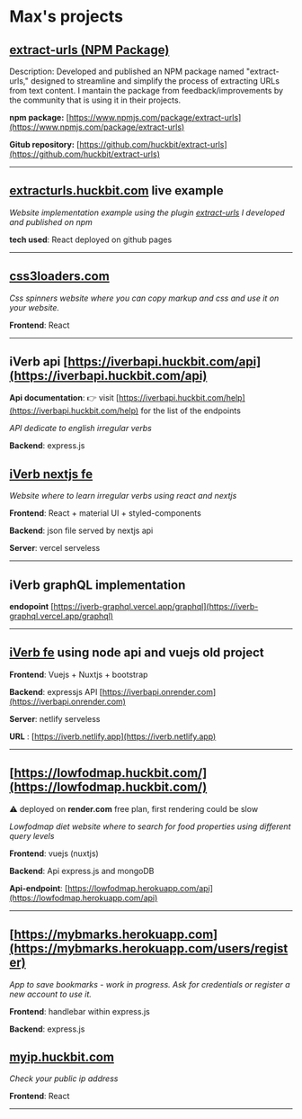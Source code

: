 # Max's projects

## [extract-urls (NPM Package)](https://www.npmjs.com/package/extract-urls) 

Description: Developed and published an NPM package named "extract-urls," designed to streamline and simplify the process of extracting URLs from text content. 
I mantain the package from feedback/improvements by the community that is using it in their projects. 

**npm package:** [https://www.npmjs.com/package/extract-urls](https://www.npmjs.com/package/extract-urls) 

**Gitub repository:** [https://github.com/huckbit/extract-urls](https://github.com/huckbit/extract-urls)

---

## [extracturls.huckbit.com](https://extracturls.huckbit.com/) live example

_Website implementation example using the plugin [extract-urls](https://www.npmjs.com/package/extract-urls) I developed and published on npm_

**tech used**: React deployed on github pages

---

## [css3loaders.com](https://css3loaders.com/)

_Css spinners website where you can copy markup and css and use it on your website._

**Frontend**: React

---

## iVerb api [https://iverbapi.huckbit.com/api](https://iverbapi.huckbit.com/api) 

**Api documentation**: 👉 visit [https://iverbapi.huckbit.com/help](https://iverbapi.huckbit.com/help) for the list of the endpoints

_API dedicate to english irregular verbs_

**Backend**: express.js


## [iVerb nextjs fe](https://iverb.huckbit.com/)

_Website where to learn irregular verbs using react and nextjs_

**Frontend**: React + material UI + styled-components

**Backend**: json file served by nextjs api

**Server**: vercel serveless

---

## iVerb graphQL implementation

**endopoint** [https://iverb-graphql.vercel.app/graphql](https://iverb-graphql.vercel.app/graphql)

---

## [iVerb fe](https://iverb.netlify.app) using node api and vuejs old project

**Frontend**: Vuejs + Nuxtjs + bootstrap

**Backend**: expressjs API [https://iverbapi.onrender.com](https://iverbapi.onrender.com) 

**Server**: netlify serveless

**URL** : [https://iverb.netlify.app](https://iverb.netlify.app)

---

## [https://lowfodmap.huckbit.com/](https://lowfodmap.huckbit.com/)

:warning: deployed on **render.com** free plan, first rendering could be slow

_Lowfodmap diet website where to search for food properties using different query levels_

**Frontend**: vuejs (nuxtjs)

**Backend**: Api express.js and mongoDB

**Api-endpoint**: [https://lowfodmap.herokuapp.com/api](https://lowfodmap.herokuapp.com/api)

---

## [https://mybmarks.herokuapp.com](https://mybmarks.herokuapp.com/users/register)

_App to save bookmarks - work in progress. Ask for credentials or register a new account to use it._

**Frontend**: handlebar within express.js

**Backend**: express.js


## [myip.huckbit.com](https://myip.huckbit.com/)

_Check your public ip address_

**Frontend**: React

---
